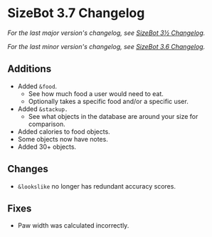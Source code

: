 # SizeBot 3.7 Changelog

*For the last major version's changelog, see [SizeBot 3½ Changelog](https://github.com/sizedev/SizeBot/blob/master/changelogs/3.5.md).*

*For the last minor version's changelog, see [SizeBot 3.6 Changelog](https://github.com/sizedev/SizeBot/blob/master/changelogs/3.6.md).*

## Additions
- Added `&food`.
  - See how much food a user would need to eat.
  - Optionally takes a specific food and/or a specific user.
- Added `&stackup.`
  - See what objects in the database are around your size for comparison.
- Added calories to food objects.
- Some objects now have notes.
- Added 30+ objects.

## Changes
- `&lookslike` no longer has redundant accuracy scores.

## Fixes
- Paw width was calculated incorrectly.

